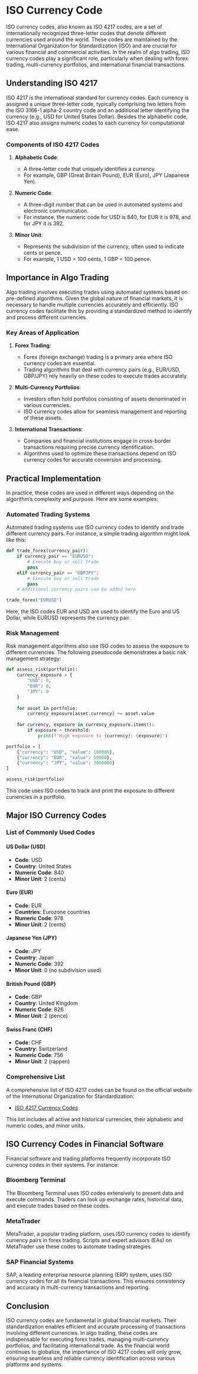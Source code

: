 # ISO Currency Code

ISO currency codes, also known as ISO 4217 codes, are a set of internationally recognized three-letter codes that denote different currencies used around the world. These codes are maintained by the International Organization for Standardization (ISO) and are crucial for various financial and commercial activities. In the realm of algo trading, ISO currency codes play a significant role, particularly when dealing with forex trading, multi-currency portfolios, and international financial transactions.

## Understanding ISO 4217

ISO 4217 is the international standard for currency codes. Each currency is assigned a unique three-letter code, typically comprising two letters from the ISO 3166-1 alpha-2 country code and an additional letter identifying the currency (e.g., USD for United States Dollar). Besides the alphabetic code, ISO 4217 also assigns numeric codes to each currency for computational ease.

### Components of ISO 4217 Codes

1. **Alphabetic Code**:
   - A three-letter code that uniquely identifies a currency.
   - For example, GBP (Great Britain Pound), EUR (Euro), JPY (Japanese Yen).

2. **Numeric Code**:
   - A three-digit number that can be used in automated systems and electronic communication.
   - For instance, the numeric code for USD is 840, for EUR it is 978, and for JPY it is 392.

3. **Minor Unit**:
   - Represents the subdivision of the currency, often used to indicate cents or pence.
   - For example, 1 USD = 100 cents, 1 GBP = 100 pence.

## Importance in Algo Trading

Algo trading involves executing trades using automated systems based on pre-defined algorithms. Given the global nature of financial markets, it is necessary to handle multiple currencies accurately and efficiently. ISO currency codes facilitate this by providing a standardized method to identify and process different currencies.

### Key Areas of Application

1. **Forex Trading**:
   - Forex (foreign exchange) trading is a primary area where ISO currency codes are essential.
   - Trading algorithms that deal with currency pairs (e.g., EUR/USD, GBP/JPY) rely heavily on these codes to execute trades accurately.

2. **Multi-Currency Portfolios**:
   - Investors often hold portfolios consisting of assets denominated in various currencies.
   - ISO currency codes allow for seamless management and reporting of these assets.

3. **International Transactions**:
   - Companies and financial institutions engage in cross-border transactions requiring precise currency identification.
   - Algorithms used to optimize these transactions depend on ISO currency codes for accurate conversion and processing.

## Practical Implementation

In practice, these codes are used in different ways depending on the algorithm’s complexity and purpose. Here are some examples:

### Automated Trading Systems

Automated trading systems use ISO currency codes to identify and trade different currency pairs. For instance, a simple trading algorithm might look like this:

```python
def trade_forex(currency_pair):
    if currency_pair == "EURUSD":
        # Execute buy or sell trade
        pass
    elif currency_pair == "GBPJPY":
        # Execute buy or sell trade
        pass
    # Additional currency pairs can be added here

trade_forex("EURUSD")
```

Here, the ISO codes EUR and USD are used to identify the Euro and US Dollar, while EURUSD represents the currency pair.

### Risk Management

Risk management algorithms also use ISO codes to assess the exposure to different currencies. The following pseudocode demonstrates a basic risk management strategy:

```python
def assess_risk(portfolio):
    currency_exposure = {
        "USD": 0,
        "EUR": 0,
        "JPY": 0
    }
    
    for asset in portfolio:
        currency_exposure[asset.currency] += asset.value
    
    for currency, exposure in currency_exposure.items():
        if exposure > threshold:
            print(f"High exposure to {currency}: {exposure}")

portfolio = [
    {"currency": "USD", "value": 100000},
    {"currency": "EUR", "value": 50000},
    {"currency": "JPY", "value": 3000000}
]

assess_risk(portfolio)
```

This code uses ISO codes to track and print the exposure to different currencies in a portfolio.

## Major ISO Currency Codes

### List of Commonly Used Codes

#### US Dollar (USD)
- **Code**: USD
- **Country**: United States
- **Numeric Code**: 840
- **Minor Unit**: 2 (cents)

#### Euro (EUR)
- **Code**: EUR
- **Countries**: Eurozone countries
- **Numeric Code**: 978
- **Minor Unit**: 2 (cents)

#### Japanese Yen (JPY)
- **Code**: JPY
- **Country**: Japan
- **Numeric Code**: 392
- **Minor Unit**: 0 (no subdivision used)

#### British Pound (GBP)
- **Code**: GBP
- **Country**: United Kingdom
- **Numeric Code**: 826
- **Minor Unit**: 2 (pence)

#### Swiss Franc (CHF)
- **Code**: CHF
- **Country**: Switzerland
- **Numeric Code**: 756
- **Minor Unit**: 2 (rappen)

### Comprehensive List

A comprehensive list of ISO 4217 codes can be found on the official website of the International Organization for Standardization:

- [ISO 4217 Currency Codes](https://www.iso.org/iso-4217-currency-codes.html)

This list includes all active and historical currencies, their alphabetic and numeric codes, and minor units.

## ISO Currency Codes in Financial Software

Financial software and trading platforms frequently incorporate ISO currency codes in their systems. For instance:

### Bloomberg Terminal

The Bloomberg Terminal uses ISO codes extensively to present data and execute commands. Traders can look up exchange rates, historical data, and execute trades based on these codes.

### MetaTrader

MetaTrader, a popular trading platform, uses ISO currency codes to identify currency pairs in forex trading. Scripts and expert advisors (EAs) on MetaTrader use these codes to automate trading strategies.

### SAP Financial Systems

SAP, a leading enterprise resource planning (ERP) system, uses ISO currency codes for all its financial transactions. This ensures consistency and accuracy in multi-currency transactions and reporting.

## Conclusion

ISO currency codes are fundamental in global financial markets. Their standardization enables efficient and accurate processing of transactions involving different currencies. In algo trading, these codes are indispensable for executing forex trades, managing multi-currency portfolios, and facilitating international trade. As the financial world continues to globalize, the importance of ISO 4217 codes will only grow, ensuring seamless and reliable currency identification across various platforms and systems.